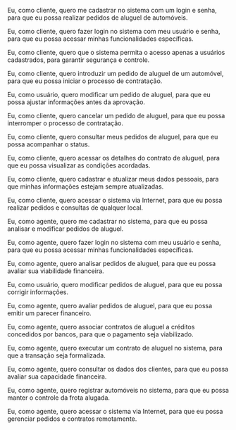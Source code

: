 Eu, como cliente, quero me cadastrar no sistema com um login e senha, para que eu possa realizar pedidos de aluguel de automóveis.

Eu, como cliente, quero fazer login no sistema com meu usuário e senha, para que eu possa acessar minhas funcionalidades específicas.

Eu, como cliente, quero que o sistema permita o acesso apenas a usuários cadastrados, para garantir segurança e controle.

Eu, como cliente, quero introduzir um pedido de aluguel de um automóvel, para que eu possa iniciar o processo de contratação.

Eu, como usuário, quero modificar um pedido de aluguel, para que eu possa ajustar informações antes da aprovação.

Eu, como cliente, quero cancelar um pedido de aluguel, para que eu possa interromper o processo de contratação.

Eu, como cliente, quero consultar meus pedidos de aluguel, para que eu possa acompanhar o status.

Eu, como cliente, quero acessar os detalhes do contrato de aluguel, para que eu possa visualizar as condições acordadas.

Eu, como cliente, quero cadastrar e atualizar meus dados pessoais, para que minhas informações estejam sempre atualizadas.

Eu, como cliente, quero acessar o sistema via Internet, para que eu possa realizar pedidos e consultas de qualquer local.

Eu, como agente, quero me cadastrar no sistema, para que eu possa analisar e modificar pedidos de aluguel.

Eu, como agente, quero fazer login no sistema com meu usuário e senha, para que eu possa acessar minhas funcionalidades específicas.

Eu, como agente, quero analisar pedidos de aluguel, para que eu possa avaliar sua viabilidade financeira.

Eu, como usuário, quero modificar pedidos de aluguel, para que eu possa corrigir informações.

Eu, como agente, quero avaliar pedidos de aluguel, para que eu possa emitir um parecer financeiro.

Eu, como agente, quero associar contratos de aluguel a créditos concedidos por bancos, para que o pagamento seja viabilizado.

Eu, como agente, quero executar um contrato de aluguel no sistema, para que a transação seja formalizada.

Eu, como agente, quero consultar os dados dos clientes, para que eu possa avaliar sua capacidade financeira.

Eu, como agente, quero registrar automóveis no sistema, para que eu possa manter o controle da frota alugada.

Eu, como agente, quero acessar o sistema via Internet, para que eu possa gerenciar pedidos e contratos remotamente.
